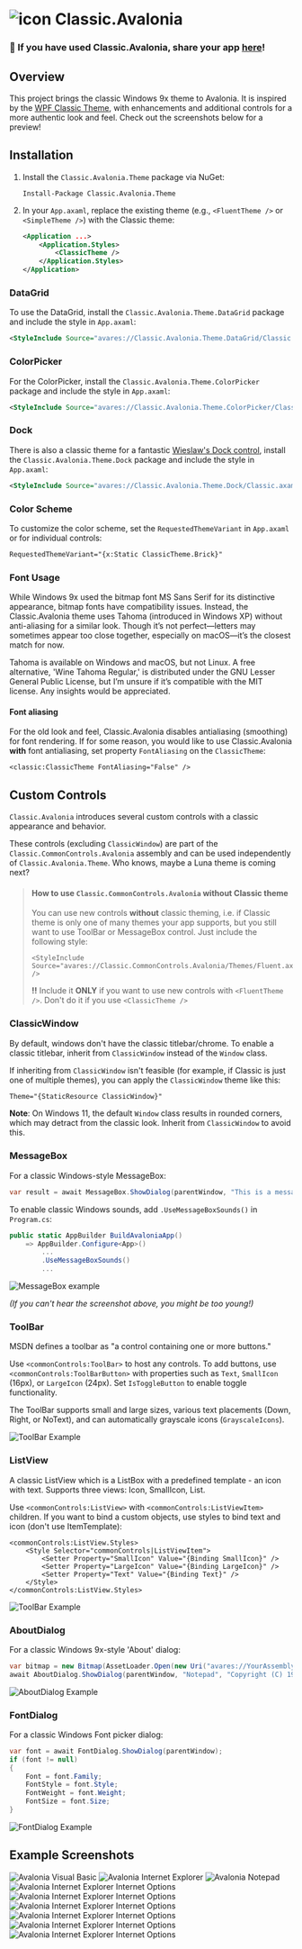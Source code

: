 # ![icon](https://raw.githubusercontent.com/BAndysc/Classic.Avalonia/refs/heads/master/icon.png) Classic.Avalonia

### 📢 If you have used Classic.Avalonia, share your app [here](https://github.com/BAndysc/Classic.Avalonia/discussions/2)!

## Overview

This project brings the classic Windows 9x theme to Avalonia. It is inspired by the [WPF Classic Theme](https://github.com/dotnet/wpf/tree/main/src/Microsoft.DotNet.Wpf/src/Themes/PresentationFramework.Classic/Themes), with enhancements and additional controls for a more authentic look and feel. Check out the screenshots below for a preview!

## Installation

1. Install the `Classic.Avalonia.Theme` package via NuGet:
   ```
   Install-Package Classic.Avalonia.Theme
   ```
2. In your `App.axaml`, replace the existing theme (e.g., `<FluentTheme />` or `<SimpleTheme />`) with the Classic theme:
   ```xml
   <Application ...>
       <Application.Styles>
           <ClassicTheme />
       </Application.Styles>
   </Application>
   ```

### DataGrid
To use the DataGrid, install the `Classic.Avalonia.Theme.DataGrid` package and include the style in `App.axaml`:
```xml
<StyleInclude Source="avares://Classic.Avalonia.Theme.DataGrid/Classic.axaml"/>
```

### ColorPicker
For the ColorPicker, install the `Classic.Avalonia.Theme.ColorPicker` package and include the style in `App.axaml`:
```xml
<StyleInclude Source="avares://Classic.Avalonia.Theme.ColorPicker/Classic.axaml"/>
```

### Dock
There is also a classic theme for a fantastic [Wieslaw's Dock control](https://github.com/wieslawsoltes/Dock), install the `Classic.Avalonia.Theme.Dock` package and include the style in `App.axaml`:
```xml
<StyleInclude Source="avares://Classic.Avalonia.Theme.Dock/Classic.axaml" />
```

### Color Scheme

To customize the color scheme, set the `RequestedThemeVariant` in `App.axaml` or for individual controls:
```xml
RequestedThemeVariant="{x:Static ClassicTheme.Brick}"
```

### Font Usage

While Windows 9x used the bitmap font MS Sans Serif for its distinctive appearance, bitmap fonts have compatibility issues. Instead, the Classic.Avalonia theme uses Tahoma (introduced in Windows XP) without anti-aliasing for a similar look. Though it’s not perfect—letters may sometimes appear too close together, especially on macOS—it’s the closest match for now.

Tahoma is available on Windows and macOS, but not Linux. A free alternative, 'Wine Tahoma Regular,' is distributed under the GNU Lesser General Public License, but I’m unsure if it’s compatible with the MIT license. Any insights would be appreciated.

#### Font aliasing

For the old look and feel, Classic.Avalonia disables antialiasing (smoothing) for font rendering. If for some reason, you would like to use Classic.Avalonia **with** font antialiasing, set property `FontAliasing` on the `ClassicTheme`:

```
<classic:ClassicTheme FontAliasing="False" />
```

## Custom Controls

`Classic.Avalonia` introduces several custom controls with a classic appearance and behavior.

These controls (excluding `ClassicWindow`) are part of the `Classic.CommonControls.Avalonia` assembly and can be used independently of `Classic.Avalonia.Theme`. Who knows, maybe a Luna theme is coming next?

> #### How to use `Classic.CommonControls.Avalonia` without Classic theme
> You can use new controls **without** classic theming, i.e. if Classic theme is only one of many themes your app supports, but you still want to use ToolBar or MessageBox control. Just include the following style:
> ```
> <StyleInclude Source="avares://Classic.CommonControls.Avalonia/Themes/Fluent.axaml" />
> ```
> **!!** Include it **ONLY** if you want to use new controls with `<FluentTheme />`. Don't do it if you use `<ClassicTheme />`

### ClassicWindow

By default, windows don't have the classic titlebar/chrome. To enable a classic titlebar, inherit from `ClassicWindow` instead of the `Window` class.

If inheriting from `ClassicWindow` isn't feasible (for example, if Classic is just one of multiple themes), you can apply the `ClassicWindow` theme like this:
```xml
Theme="{StaticResource ClassicWindow}"
```

**Note**: On Windows 11, the default `Window` class results in rounded corners, which may detract from the classic look. Inherit from `ClassicWindow` to avoid this.

### MessageBox

For a classic Windows-style MessageBox:
```csharp
var result = await MessageBox.ShowDialog(parentWindow, "This is a message box", "Title", MessageBoxButtons.Ok, MessageBoxIcon.Information);
```

To enable classic Windows sounds, add `.UseMessageBoxSounds()` in `Program.cs`:
```csharp
public static AppBuilder BuildAvaloniaApp()
    => AppBuilder.Configure<App>()
        ...
        .UseMessageBoxSounds()
        ...
```

![MessageBox example](https://raw.githubusercontent.com/BAndysc/Classic.Avalonia/refs/heads/master/samples/examples/messagebox.png)

*(If you can't hear the screenshot above, you might be too young!)*

### ToolBar

MSDN defines a toolbar as "a control containing one or more buttons."

Use `<commonControls:ToolBar>` to host any controls. To add buttons, use `<commonControls:ToolBarButton>` with properties such as `Text`, `SmallIcon` (16px), or `LargeIcon` (24px). Set `IsToggleButton` to enable toggle functionality.

The ToolBar supports small and large sizes, various text placements (Down, Right, or NoText), and can automatically grayscale icons (`GrayscaleIcons`).

![ToolBar Example](https://raw.githubusercontent.com/BAndysc/Classic.Avalonia/refs/heads/master/samples/examples/toolbar.png)

### ListView

A classic ListView which is a ListBox with a predefined template - an icon with text. Supports three views: Icon, SmallIcon, List.

Use `<commonControls:ListView>` with `<commonControls:ListViewItem>` children. If you want to bind a custom objects, use styles to bind text and icon (don't use ItemTemplate):
```
<commonControls:ListView.Styles>
    <Style Selector="commonControls|ListViewItem">
        <Setter Property="SmallIcon" Value="{Binding SmallIcon}" />
        <Setter Property="LargeIcon" Value="{Binding LargeIcon}" />
        <Setter Property="Text" Value="{Binding Text}" />
    </Style>
</commonControls:ListView.Styles>
```

![ToolBar Example](https://raw.githubusercontent.com/BAndysc/Classic.Avalonia/refs/heads/master/samples/examples/listview_icons.gif)


### AboutDialog

For a classic Windows 9x-style 'About' dialog:
```csharp
var bitmap = new Bitmap(AssetLoader.Open(new Uri("avares://YourAssembly/YourPathToIcon.png")));
await AboutDialog.ShowDialog(parentWindow, "Notepad", "Copyright (C) 1985-1999", bitmap);
```

![AboutDialog Example](https://raw.githubusercontent.com/BAndysc/Classic.Avalonia/refs/heads/master/samples/examples/aboutdialog.png)

### FontDialog

For a classic Windows Font picker dialog:
```csharp
var font = await FontDialog.ShowDialog(parentWindow);
if (font != null)
{
    Font = font.Family;
    FontStyle = font.Style;
    FontWeight = font.Weight;
    FontSize = font.Size;
}
```

![FontDialog Example](https://raw.githubusercontent.com/BAndysc/Classic.Avalonia/refs/heads/master/samples/examples/fontdialog.png)

## Example Screenshots

![Avalonia Visual Basic](https://raw.githubusercontent.com/BAndysc/Classic.Avalonia/refs/heads/master/samples/examples/avalonia_basic.gif)
![Avalonia Internet Explorer](https://raw.githubusercontent.com/BAndysc/Classic.Avalonia/refs/heads/master/samples/examples/avalonia_explorer1.png)
![Avalonia Notepad](https://raw.githubusercontent.com/BAndysc/Classic.Avalonia/refs/heads/master/samples/examples/notepad.png)
![Avalonia Internet Explorer Internet Options](https://raw.githubusercontent.com/BAndysc/Classic.Avalonia/refs/heads/master/samples/examples/avalonia_explorer2.png)
![Avalonia Internet Explorer Internet Options](https://raw.githubusercontent.com/BAndysc/Classic.Avalonia/refs/heads/master/samples/examples/avalonia_explorer3.png)
![Avalonia Internet Explorer Internet Options](https://raw.githubusercontent.com/BAndysc/Classic.Avalonia/refs/heads/master/samples/examples/avalonia_explorer4.png)
![Avalonia Internet Explorer Internet Options](https://raw.githubusercontent.com/BAndysc/Classic.Avalonia/refs/heads/master/samples/examples/avalonia_explorer5.png)
![Avalonia Internet Explorer Internet Options](https://raw.githubusercontent.com/BAndysc/Classic.Avalonia/refs/heads/master/samples/examples/avalonia_explorer6.png)
![Avalonia Internet Explorer Internet Options](https://raw.githubusercontent.com/BAndysc/Classic.Avalonia/refs/heads/master/samples/examples/avalonia_explorer7.png)